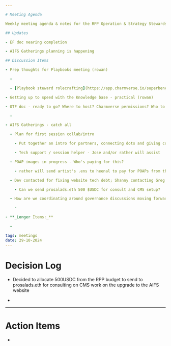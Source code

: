 ```yaml
---

# Meeting Agenda

Weekly meeting agenda & notes for the RPP Operation & Strategy Stewards team.

## Updates

- EF doc nearing completion

- AIFS Gatherings planning is happening

## Discussion Items

- Prep thoughts for Playbooks meeting (rowan)

  -  

  - [Playbook steward rolecrafting](https://app.charmverse.io/superbenefit/playbooks-steward-rolecrafting-9636964970849953)

- Getting up to speed with the Knowledge base - practical (rowan)

- OTF doc - ready to go? Where to host? Charmverse permissions? Who to share? (rowan)

  -  

- AIFS Gatherings - catch all

  - Plan for first session collab/intro

    - Put together an intro for partners, connecting dots and giving context, call to action / learn more

    - Tech support / session helper - Jose and/or rather will assist

  - POAP images in progress - Who's paying for this?

    - rather will send artist's .ens to heenal to pay for POAPs from the CXI Safe

  - Dev contacted for fixing website tech debt; Shanny contacting Greg for page updates

    - Can we send prosalads.eth 500 $USDC for consult and CMS setup?

  - How are we coordinating around governance discussions moving forward?

    - 

- **_Longer Items:_**

  - 

tags: meetings
date: 29-10-2024
---
```


# Decision Log

- Decided to allocate 500USDC from the RPP budget to send to prosalads.eth for consulting on CMS work on the upgrade to the AIFS website 

- 

---

# Action Items

- 